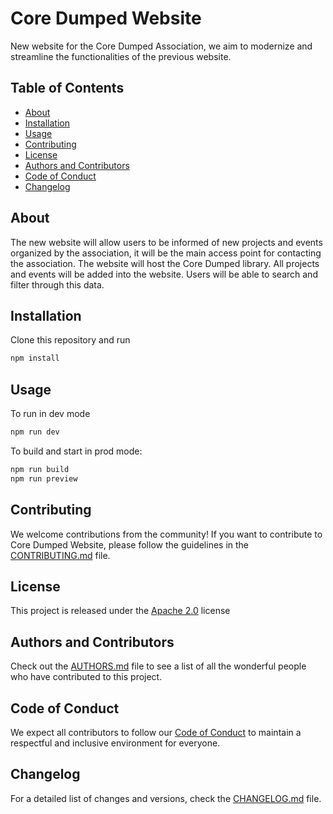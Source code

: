 # Core Dumped Website

New website for the Core Dumped Association, we aim to modernize and streamline the functionalities of the previous website.

## Table of Contents

- [About](#about)
- [Installation](#installation)
- [Usage](#usage)
- [Contributing](#contributing)
- [License](#license)
- [Authors and Contributors](#authors-and-contributors)
- [Code of Conduct](#code-of-conduct)
- [Changelog](#changelog)

## About

The new website will allow users to be informed of new projects and events organized by the association, it will be the main access point for contacting the association.
The website will host the Core Dumped library.
All projects and events will be added into the website. Users will be able to search and filter through this data.

## Installation

Clone this repository and run

```bash
npm install
```

## Usage

To run in dev mode

```bash
npm run dev
```

To build and start in prod mode:

```bash
npm run build
npm run preview
```

## Contributing

We welcome contributions from the community! If you want to contribute to Core Dumped Website, please follow the guidelines in the [CONTRIBUTING.md](CONTRIBUTING.md) file.

## License

This project is released under the [Apache 2.0](LICENSE) license

## Authors and Contributors

Check out the [AUTHORS.md](AUTHORS.md) file to see a list of all the wonderful people who have contributed to this project.

## Code of Conduct

We expect all contributors to follow our [Code of Conduct](CODE_OF_CONDUCT.md) to maintain a respectful and inclusive environment for everyone.

## Changelog

For a detailed list of changes and versions, check the [CHANGELOG.md](CHANGELOG.md) file.

